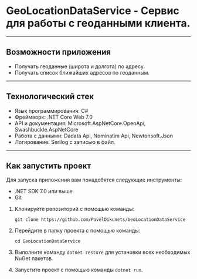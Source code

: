# GeoLocationDataService - Сервис для работы с геоданными клиента.
***
## Возможности приложения
* Получать геоданные (широта и долгота) по адресу.
* Получать список ближайших адресов по геоданным.

***

## Технологический стек
* Язык программирования: C#
* Фреймворк: .NET Core Web 7.0
* API и документация: Microsoft.AspNetCore.OpenApi, Swashbuckle.AspNetCore
* Работа с данными: Dadata Api, Nominatim Api, Newtonsoft.Json
* Логирование: Serilog с записью в файл.

***

## Как запустить проект
Для запуска приложения вам понадобятся следующие инструменты:

* .NET SDK 7.0 или выше
* Git

1. Клонируйте репозиторий с помощью команды:

    `git clone https://github.com/PavelDikunets/GeoLocationDataService`


2. Перейдите в папку проекта с помощью команды:

    `cd GeoLocationDataService`


3. Выполните команду `dotnet restore` для установки всех необходимых NuGet пакетов.
4. Запустите проект с помощью команды `dotnet run`.